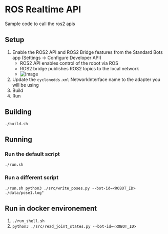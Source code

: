 # ROS Realtime API
Sample code to call the ros2 apis

## Setup

1. Enable the ROS2 API and ROS2 Bridge features from the Standard Bots app (Settings -> Configure Developer API)
   - ROS2 API enables control of the robot via ROS
   - ROS2 bridge publishes ROS2 topics to the local network
   - ![image](https://github.com/user-attachments/assets/9d84639b-19e9-4fdf-a0d2-6564e592f56b)
2. Update the `cyclonedds.xml` NetworkInterface name to the adapter you will be using
3. Build
4. Run

## Building

```
./build.sh
```

## Running

### Run the default script

```
./run.sh
```

### Run a different script

```
./run.sh python3 ./src/write_poses.py --bot-id=<ROBOT_ID> ./data/pose1.log"
```

## Run in docker environement

1. `./run_shell.sh`
1. `python3 ./src/read_joint_states.py --bot-id=<ROBOT_ID>`

